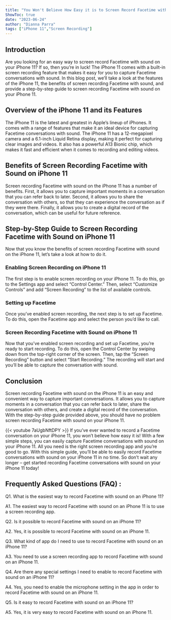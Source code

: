 ```yaml
---
title: "You Won't Believe How Easy it is to Screen Record Facetime with Sound on iPhone 11!"
ShowToc: true 
date: "2023-06-24"
author: "Dianna Parra" 
tags: ["iPhone 11","Screen Recording"]
---
```

## Introduction
Are you looking for an easy way to screen record Facetime with sound on your iPhone 11? If so, then you’re in luck! The iPhone 11 comes with a built-in screen recording feature that makes it easy for you to capture Facetime conversations with sound. In this blog post, we’ll take a look at the features of the iPhone 11, the benefits of screen recording Facetime with sound, and provide a step-by-step guide to screen recording Facetime with sound on your iPhone 11.

## Overview of the iPhone 11 and its Features
The iPhone 11 is the latest and greatest in Apple’s lineup of iPhones. It comes with a range of features that make it an ideal device for capturing Facetime conversations with sound. The iPhone 11 has a 12-megapixel camera and a 6.1-inch Liquid Retina display, making it perfect for capturing clear images and videos. It also has a powerful A13 Bionic chip, which makes it fast and efficient when it comes to recording and editing videos.

## Benefits of Screen Recording Facetime with Sound on iPhone 11
Screen recording Facetime with sound on the iPhone 11 has a number of benefits. First, it allows you to capture important moments in a conversation that you can refer back to later. Second, it allows you to share the conversation with others, so that they can experience the conversation as if they were there. Finally, it allows you to create a digital record of the conversation, which can be useful for future reference.

## Step-by-Step Guide to Screen Recording Facetime with Sound on iPhone 11
Now that you know the benefits of screen recording Facetime with sound on the iPhone 11, let’s take a look at how to do it.

### Enabling Screen Recording on iPhone 11
The first step is to enable screen recording on your iPhone 11. To do this, go to the Settings app and select “Control Center.” Then, select “Customize Controls” and add “Screen Recording” to the list of available controls.

### Setting up Facetime
Once you’ve enabled screen recording, the next step is to set up Facetime. To do this, open the Facetime app and select the person you’d like to call.

### Screen Recording Facetime with Sound on iPhone 11
Now that you’ve enabled screen recording and set up Facetime, you’re ready to start recording. To do this, open the Control Center by swiping down from the top-right corner of the screen. Then, tap the “Screen Recording” button and select “Start Recording.” The recording will start and you’ll be able to capture the conversation with sound.

## Conclusion
Screen recording Facetime with sound on the iPhone 11 is an easy and convenient way to capture important conversations. It allows you to capture moments in a conversation that you can refer back to later, share the conversation with others, and create a digital record of the conversation. With the step-by-step guide provided above, you should have no problem screen recording Facetime with sound on your iPhone 11.

{{< youtube 7aUgbNftDPY >}} 
If you’ve ever wanted to record a Facetime conversation on your iPhone 11, you won’t believe how easy it is! With a few simple steps, you can easily capture Facetime conversations with sound on your iPhone 11. All you need is the right screen recording app and you’re good to go. With this simple guide, you’ll be able to easily record Facetime conversations with sound on your iPhone 11 in no time. So don’t wait any longer – get started recording Facetime conversations with sound on your iPhone 11 today!

## Frequently Asked Questions (FAQ) :
Q1. What is the easiest way to record Facetime with sound on an iPhone 11?

A1. The easiest way to record Facetime with sound on an iPhone 11 is to use a screen recording app.

Q2. Is it possible to record Facetime with sound on an iPhone 11?

A2. Yes, it is possible to record Facetime with sound on an iPhone 11.

Q3. What kind of app do I need to use to record Facetime with sound on an iPhone 11?

A3. You need to use a screen recording app to record Facetime with sound on an iPhone 11.

Q4. Are there any special settings I need to enable to record Facetime with sound on an iPhone 11?

A4. Yes, you need to enable the microphone setting in the app in order to record Facetime with sound on an iPhone 11.

Q5. Is it easy to record Facetime with sound on an iPhone 11?

A5. Yes, it is very easy to record Facetime with sound on an iPhone 11.


